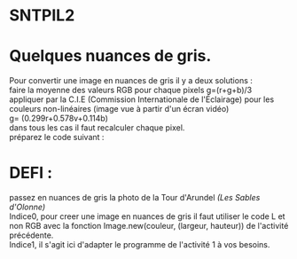 # SNTPIL2  
# Quelques nuances de gris.  
Pour convertir une image en nuances de gris il y a deux solutions :  
  faire la moyenne des valeurs RGB pour chaque pixels  g=(r+g+b)/3  
  appliquer par la C.I.E (Commission Internationale de l'Éclairage) pour les couleurs non-linéaires (image vue à partir d'un écran vidéo)  
  g= (0.299r+0.578v+0.114b)  
dans tous les cas il faut recalculer chaque pixel.  
préparez le code suivant  :

# DEFI :  
passez en nuances de gris la photo de la Tour d'Arundel *(Les Sables d'Olonne)*  
Indice0, pour creer une image en nuances de gris il faut utiliser le code L et non RGB avec la fonction Image.new(couleur, (largeur, hauteur))  de l'activité précédente.  
Indice1, il s'agit ici d'adapter le programme de l'activité 1 à vos besoins. 
